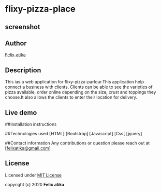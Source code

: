 # flixy-pizza-place
## screenshot
## Author
[Felix-atika](https://github.com/Felixatika)
 ## Description
 This ias a web application for flixy-pizza-parlour.This application help connect a business with clients.
 Clients can be able to see the varieties of pizza available, order online depending on the size, crust and toppings
 they choose.It also allows the clients to enter their location for delivery.
 
 ## Live demo
 
 ##Installation instructions
 
 ##Technologies used
 [HTML]
 [Bootstrap]
 [Javascript]
 [Css[
 [jquery]
 
 ##Contact information
 Any contributions or question please reach out at [felixatika@gmail.com]
 
 ## License
 Licensed under [MIT License](LICENSE)
 
 copyright (c) 2020 **Felix atika**
